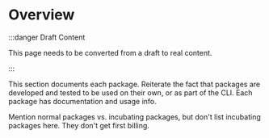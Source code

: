 # Overview

:::danger Draft Content

This page needs to be converted from a draft to real content.

:::

This section documents each package. Reiterate the fact that packages are
developed and tested to be used on their own, or as part of the CLI. Each
package has documentation and usage info.

Mention normal packages vs. incubating packages, but don't list incubating
packages here. They don't get first billing.
